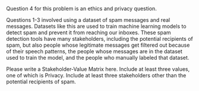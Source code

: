 Question 4 for this problem is an ethics and privacy question.

Questions 1-3 involved using a dataset of spam messages and real messages.
Datasets like this are used to train machine learning models to detect spam and prevent it from reaching our inboxes.
These spam detection tools have many stakeholders, including the potential recipients of spam, but also people whose legitimate messages get filtered out because of their speech patterns, the people whose messages are in the dataset used to train the model, and the people who manually labeled that dataset.

Please write a Stakeholder-Value Matrix here.
Include at least three values, one of which is Privacy. Include at least three stakeholders other than the potential recipients of spam.

